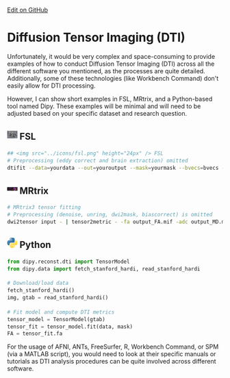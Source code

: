 [Edit on GitHub](https://github.com/cmi-dair/NeuRosetta/edit/main/src/diffusion_mri_analysis/diffusion_tensor_imaging_dti_.md)
# Diffusion Tensor Imaging (DTI)

Unfortunately, it would be very complex and space-consuming to provide examples of how to conduct Diffusion Tensor Imaging (DTI) across all the different software you mentioned, as the processes are quite detailed. Additionally, some of these technologies (like Workbench Command) don't easily allow for DTI processing.

However, I can show short examples in FSL, MRtrix, and a Python-based tool named Dipy. These examples will be minimal and will need to be adjusted based on your specific dataset and research question.

## <img src="../icons/fsl.png" height="24px" /> FSL
```bash
## <img src="../icons/fsl.png" height="24px" /> FSL
# Preprocessing (eddy correct and brain extraction) omitted
dtifit --data=yourdata --out=youroutput --mask=yourmask --bvecs=bvecs --bvals=bvals
```

## <img src="../icons/mrtrix.png" height="24px" /> MRtrix

```bash
# MRtrix3 tensor fitting
# Preprocessing (denoise, unring, dwi2mask, biascorrect) is omitted
dwi2tensor input - | tensor2metric - -fa output_FA.mif -adc output_MD.mif -rd output_RD.mif -ad output_AD.mif
```

## <img src="../icons/python.png" height="24px" /> Python

```python
from dipy.reconst.dti import TensorModel
from dipy.data import fetch_stanford_hardi, read_stanford_hardi

# Download/load data
fetch_stanford_hardi()
img, gtab = read_stanford_hardi()

# Fit model and compute DTI metrics
tensor_model = TensorModel(gtab)
tensor_fit = tensor_model.fit(data, mask)
FA = tensor_fit.fa
```
For the usage of AFNI, ANTs, FreeSurfer, R, Workbench Command, or SPM (via a MATLAB script), you would need to look at their specific manuals or tutorials as DTI analysis procedures can be quite involved across different software.